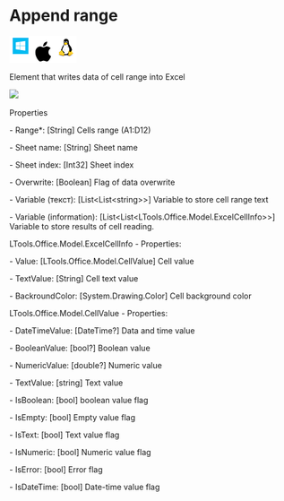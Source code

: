 # Append range

![](<../../../.gitbook/assets/image (74).png>)

Element that writes data of cell range into Excel&#x20;

![](../../../.gitbook/assets/Excel\_append\_range.png)

Properties

&#x20;\- Range\*: \[String] Cells range (A1:D12)‌

&#x20;\- Sheet name: \[String] Sheet name

&#x20;\- Sheet index: \[Int32] Sheet index

&#x20;\- Overwrite: \[Boolean] Flag of data overwrite

&#x20;\- Variable (текст): \[List\<List\<string>>] Variable to store cell range text

&#x20;\- Variable (information): \[List\<List\<LTools.Office.Model.ExcelCellInfo>>] Variable to store results of cell reading.

LTools.Office.Model.ExcelCellInfo - Properties:

&#x20;\- Value: \[LTools.Office.Model.CellValue] Cell value

&#x20;\- TextValue: \[String] Cell text value

&#x20;\- BackroundColor: \[System.Drawing.Color] Cell background color

LTools.Office.Model.CellValue - Properties:‌

&#x20;\- DateTimeValue: \[DateTime?] Data and time value

&#x20;\- BooleanValue: \[bool?] Boolean value

&#x20;\- NumericValue: \[double?] Numeric value

&#x20;\- TextValue: \[string] Text value

&#x20;\- IsBoolean: \[bool]  boolean value‌ flag

&#x20;\- IsEmpty: \[bool] Empty value‌ flag

&#x20;\- IsText: \[bool] Text value‌ flag

&#x20;\- IsNumeric: \[bool] Numeric value flag

&#x20;\- IsError: \[bool] Error flag‌

&#x20;\- IsDateTime: \[bool] Date-time value flag

